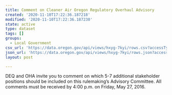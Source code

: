 ```yaml
---
title: Comment on Cleaner Air Oregon Regulatory Overhaul Advisory
created: '2020-11-10T17:22:36.187218'
modified: '2020-11-10T17:22:36.187230'
state: active
type: dataset
tags: []
groups:
  - Local Government
csv_url: 'https://data.oregon.gov/api/views/hxyg-7kyi/rows.csv?accessType=DOWNLOAD'
json_url: 'https://data.oregon.gov/api/views/hxyg-7kyi/rows.json?accessType=DOWNLOAD'
layout: post

---
```

DEQ and OHA invite you to comment on which 5-7 additional stakeholder positions should be included on this rulemaking’s Advisory Committee. All comments must be received by 4:00 p.m. on Friday, May 27, 2016.

